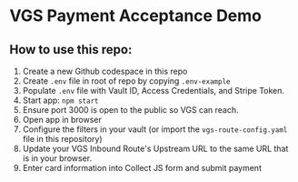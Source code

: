# VGS Payment Acceptance Demo

## How to use this repo:
1. Create a new Github codespace in this repo
1. Create `.env` file in root of repo by copying `.env-example`
1. Populate `.env` file with Vault ID, Access Credentials, and Stripe Token.
1. Start app: `npm start`
1. Ensure port 3000 is open to the public so VGS can reach.
1. Open app in browser
1. Configure the filters in your vault (or import the `vgs-route-config.yaml` file in this repository)
1. Update your VGS Inbound Route's Upstream URL to the same URL that is in your browser.
1. Enter card information into Collect JS form and submit payment